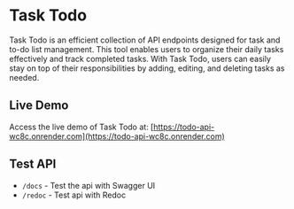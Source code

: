 # Task Todo

Task Todo is an efficient collection of API endpoints designed for task and to-do list management. This tool enables users to organize their daily tasks effectively and track completed tasks. With Task Todo, users can easily stay on top of their responsibilities by adding, editing, and deleting tasks as needed.

## Live Demo

Access the live demo of Task Todo at: [https://todo-api-wc8c.onrender.com](https://todo-api-wc8c.onrender.com)

## Test API

- `/docs` - Test the api with Swagger UI
- `/redoc` - Test api with Redoc
